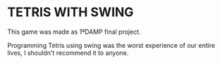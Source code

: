 # TETRIS WITH SWING
This game was made as 1ªDAMP final project.

Programming Tetris using swing was the worst experience of our entire lives, I shouldn't recommend it to anyone.
